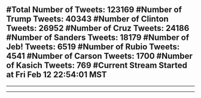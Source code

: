 #Total Number of Tweets: 123169 
#Number of Trump Tweets: 40343
#Number of Clinton Tweets: 26952
#Number of Cruz Tweets: 24186
#Number of Sanders Tweets: 18179
#Number of Jeb! Tweets: 6519
#Number of Rubio Tweets: 4541
#Number of Carson Tweets: 1700
#Number of Kasich Tweets: 769
#Current Stream Started at Fri Feb 12 22:54:01 MST
---
---
---

